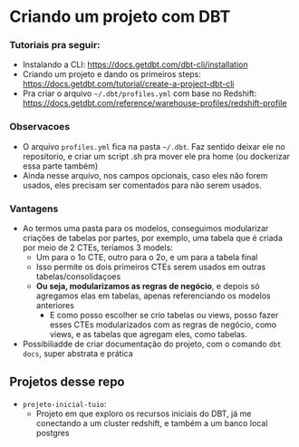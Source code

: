 # Criando um projeto com DBT

### Tutoriais pra seguir:
- Instalando a CLI: https://docs.getdbt.com/dbt-cli/installation
- Criando um projeto e dando os primeiros steps: https://docs.getdbt.com/tutorial/create-a-project-dbt-cli
- Pra criar o arquivo `~/.dbt/profiles.yml` com base no Redshift: 
  https://docs.getdbt.com/reference/warehouse-profiles/redshift-profile
  
### Observacoes
- O arquivo `profiles.yml` fica na pasta `~/.dbt`. Faz sentido deixar ele no repositorio, e criar um script
.sh pra mover ele pra home (ou dockerizar essa parte também)
- Ainda nesse arquivo, nos campos opcionais, caso eles não forem usados, eles precisam
ser comentados para não serem usados.
  
### Vantagens
- Ao termos uma pasta para os modelos, conseguimos modularizar criações de tabelas
por partes, por exemplo, uma tabela que é criada por meio de 2 CTEs, teríamos 3 models:
  - Um para o 1o CTE, outro para o 2o, e um para a tabela final
  - Isso permite os dois primeiros CTEs serem usados em outras tabelas/consolidaçoes
  - **Ou seja, modularizamos as regras de negócio**, e depois só agregamos elas em tabelas, 
    apenas referenciando os modelos anteriores
    - E como posso escolher se crio tabelas ou views, posso fazer esses CTEs modularizados
    com as regras de negócio, como views, e as tabelas que agregam eles, como tabelas.
- Possibiliadde de criar documentação do projeto, com o comando `dbt docs`,
super abstrata e prática

## Projetos desse repo
- `projeto-inicial-tuio`: 
    - Projeto em que exploro os recursos iniciais do DBT, já me conectando a um cluster redshift, 
      e também a um banco local postgres